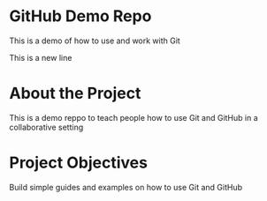 # GitHub Demo Repo
This is a demo of how to use and work with Git

This is a new line

# About the Project
This is a demo reppo to teach people how to use Git and GitHub in a collaborative setting

# Project Objectives
Build simple guides and examples on how to use Git and GitHub